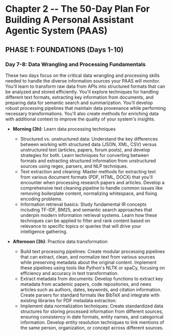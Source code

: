 # Chapter 2 -- The 50-Day Plan For Building A Personal Assistant Agentic System (PAAS)

## PHASE 1: FOUNDATIONS (Days 1-10)

### Day 7-8: Data Wrangling and Processing Fundamentals

These two days focus on the critical data wrangling and processing skills needed to handle the diverse information sources your PAAS will monitor. You'll learn to transform raw data from APIs into structured formats that can be analyzed and stored efficiently. You'll explore techniques for handling different text formats, extracting key information from documents, and preparing data for semantic search and summarization. You'll develop robust processing pipelines that maintain data provenance while performing necessary transformations. You'll also create methods for enriching data with additional context to improve the quality of your system's insights.

- **Morning (3h)**: Learn data processing techniques
  - Structured vs. unstructured data: Understand the key differences between working with structured data (JSON, XML, CSV) versus unstructured text (articles, papers, forum posts), and develop strategies for both. Learn techniques for converting between formats and extracting structured information from unstructured sources using regex, parsers, and NLP techniques.
  - Text extraction and cleaning: Master methods for extracting text from various document formats (PDF, HTML, DOCX) that you'll encounter when processing research papers and articles. Develop a comprehensive text cleaning pipeline to handle common issues like removing boilerplate content, normalizing whitespace, and fixing encoding problems.
  - Information retrieval basics: Study fundamental IR concepts including TF-IDF, BM25, and semantic search approaches that underpin modern information retrieval systems. Learn how these techniques can be applied to filter and rank content based on relevance to specific topics or queries that will drive your intelligence gathering.

- **Afternoon (3h)**: Practice data transformation
  - Build text processing pipelines: Create modular processing pipelines that can extract, clean, and normalize text from various sources while preserving metadata about the original content. Implement these pipelines using tools like Python's NLTK or spaCy, focusing on efficiency and accuracy in text transformation.
  - Extract metadata from documents: Develop functions to extract key metadata from academic papers, code repositories, and news articles such as authors, dates, keywords, and citation information. Create parsers for standard formats like BibTeX and integrate with existing libraries for PDF metadata extraction.
  - Implement data normalization techniques: Create standardized data structures for storing processed information from different sources, ensuring consistency in date formats, entity names, and categorical information. Develop entity resolution techniques to link mentions of the same person, organization, or concept across different sources.
